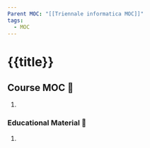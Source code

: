 ```yaml
---
Parent MOC: "[[Triennale informatica MOC]]"
tags:
  - MOC
---
```

# {{title}}

## Course MOC  📒
1. 



### Educational Material 🧱
1. 




